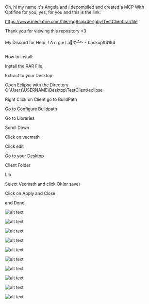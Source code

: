 Oh, hi my name it's Angela and i decompiled and created a MCP With Optifine for you, yes, for you and this is the link:

https://www.mediafire.com/file/rpg9sqjx4ei1gby/TestClient.rar/file

Thank you for viewing this repository <3

My Discord for Help: ! A n g e l a🍁࿐໋࿔･・backup#4194


How to install:

Install the RAR File,

Extract to your Desktop

Open Eclipse with the Directory C:\Users\USERNAME\Desktop\TestClient\eclipse

Right Click on Client go to BuildPath

Go to Configure Buildpath

Go to Libraries

Scroll Down

Click on vecmath

Click edit

Go to your Desktop

Client Folder

Lib

Select Vecmath and click Ok(or save)

Click on Apply and Close

and Done!




![alt text](https://github.com/angelaaaaaaaaaa/MCP-1.8.8-With-Optifine/blob/main/download%20(1).png?raw=true)

![alt text](https://github.com/angelaaaaaaaaaa/MCP-1.8.8-With-Optifine/blob/main/download%20(2).png?raw=true)

![alt text](https://github.com/angelaaaaaaaaaa/MCP-1.8.8-With-Optifine/blob/main/download%20(3).png?raw=true)

![alt text](https://github.com/angelaaaaaaaaaa/MCP-1.8.8-With-Optifine/blob/main/download%20(4).png?raw=true)

![alt text](https://github.com/angelaaaaaaaaaa/MCP-1.8.8-With-Optifine/blob/main/download%20(5).png?raw=true)

![alt text](https://github.com/angelaaaaaaaaaa/MCP-1.8.8-With-Optifine/blob/main/download%20(6).png?raw=true)

![alt text](https://github.com/angelaaaaaaaaaa/MCP-1.8.8-With-Optifine/blob/main/download%20(7).png?raw=true)

![alt text](https://github.com/angelaaaaaaaaaa/MCP-1.8.8-With-Optifine/blob/main/download%20(8).png?raw=true)

![alt text](https://github.com/angelaaaaaaaaaa/MCP-1.8.8-With-Optifine/blob/main/download%20(9).png?raw=true)

![alt text](https://github.com/angelaaaaaaaaaa/MCP-1.8.8-With-Optifine/blob/main/download%20(10).png?raw=true)
